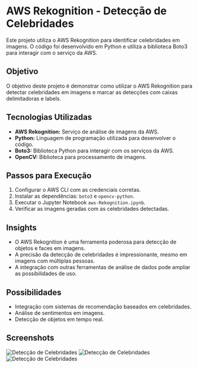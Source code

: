 # AWS Rekognition - Detecção de Celebridades

Este projeto utiliza o AWS Rekognition para identificar celebridades em imagens. O código foi desenvolvido em Python e utiliza a biblioteca Boto3 para interagir com o serviço da AWS.

## Objetivo

O objetivo deste projeto é demonstrar como utilizar o AWS Rekognition para detectar celebridades em imagens e marcar as detecções com caixas delimitadoras e labels.

## Tecnologias Utilizadas

- **AWS Rekognition:** Serviço de análise de imagens da AWS.
- **Python:** Linguagem de programação utilizada para desenvolver o código.
- **Boto3:** Biblioteca Python para interagir com os serviços da AWS.
- **OpenCV:** Biblioteca para processamento de imagens.

## Passos para Execução

1. Configurar o AWS CLI com as credenciais corretas.
2. Instalar as dependências: `boto3` e `opencv-python`.
3. Executar o Jupyter Notebook `aws-Rekognition.ipynb`.
4. Verificar as imagens geradas com as celebridades detectadas.

## Insights

- O AWS Rekognition é uma ferramenta poderosa para detecção de objetos e faces em imagens.
- A precisão da detecção de celebridades é impressionante, mesmo em imagens com múltiplas pessoas.
- A integração com outras ferramentas de análise de dados pode ampliar as possibilidades de uso.

## Possibilidades

- Integração com sistemas de recomendação baseados em celebridades.
- Análise de sentimentos em imagens.
- Detecção de objetos em tempo real.

## Screenshots

![Detecção de Celebridades](detected_celebrity1.jpg)
![Detecção de Celebridades](detected_celebrity2.jpg)
![Detecção de Celebridades](detected_celebrity3.jpg)
